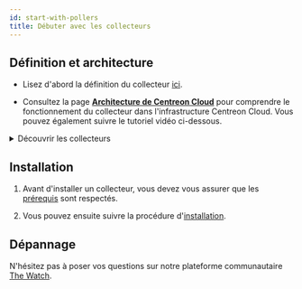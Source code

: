 ```yaml
---
id: start-with-pollers
title: Débuter avec les collecteurs
---
```


## Définition et architecture

- Lisez d'abord la définition du collecteur [ici](../resources/glossary.md#collecteur).

- Consultez la page [**Architecture de Centreon Cloud**](./architecture.md) pour comprendre le fonctionnement du collecteur dans l'infrastructure Centreon Cloud. Vous pouvez également suivre le tutoriel vidéo ci-dessous.

<details>
<summary>Découvrir les collecteurs</summary>

<iframe width="100%" height="650" src="https://app.arcade.software/share/pq9FlsSHupZM83M8x7pw" frameborder="0" allowfullscreen></iframe>

</details>

## Installation

1. Avant d'installer un collecteur, vous devez vous assurer que les [prérequis](../installation/prerequisites.md) sont respectés.

2. Vous pouvez ensuite suivre la procédure d'[installation](../installation/deploy-poller.md).

## Dépannage

N'hésitez pas à poser vos questions sur notre plateforme communautaire [The Watch](https://thewatch.centreon.com/).
